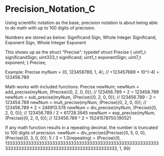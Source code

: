 # Precision_Notation_C
Using scientific notation as the base, precision notation is about being able to do math with up to 100 digits of precision.


Numbers are stored as below:
Significand Sign, Whole Integer Significand, Exponent Sign, Whole Integer Exponent

This shows up as the struct "Precise":
typedef struct Precise {
  uint1_t significandSign;
  uint333_t significand;
  uint1_t exponentSign;
  uint7_t exponent;
} Precise;

Example:
Precise myNum = {0, 123456789, 1, 4}; // +123457689 * 10^(-4) = 123456.789


Math works with included functions:
Precise newNum;
newNum = add_precise(myNum, (Precise){0, 2, 0, 0}); // 123456.789 + 2 = 123458.789
newNum = sub_precise(myNum, (Precise){0, 2, 0, 0}); // 123456.789 - 2 = 123454.789
newNum = mult_precise(myNum, (Precise){0, 2, 0, 0}); // 123456.789 * 2 = 246913.578
newNum = div_precise(myNum, (Precise){0, 2, 0, 0}); // 123456.789 / 2 = 61728.3945
newNum = exp_precise(myNum, (Precise){0, 2, 0, 0}); // 123456.789 ^ 2 = 15241578750.190521

If any math function results in a repeating decimal, the number is truncated to 100 digits of precision.
  newNum = div_precise((Precise){0, 5, 0, 0}, (Precise){0, 3, 0, 0});
  5 / 3 = 1.3(repeating) = (Precise){0, 1333333333333333333333333333333333333333333333333333333333333333333333333333333333333333333333333333, 1, 99}
